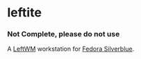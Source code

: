 # leftite
### **Not Complete, please do not use**
A [LeftWM](https://github.com/leftwm/leftwm) workstation for [Fedora Silverblue](https://silverblue.fedoraproject.org).

<!--
    ## Differences/Features
    A list of how this image differs from normal Fedora Silverblue \
    - LeftWM with a premade theme
    - RPM Fusion enabled
-->

